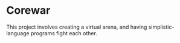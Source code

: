# Corewar
This project involves creating a virtual arena, and having simplistic-language programs fight each other.

